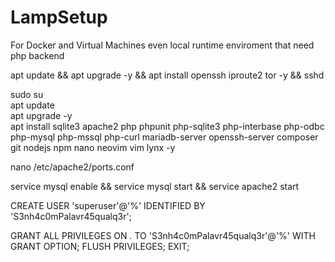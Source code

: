 # LampSetup
For Docker and Virtual Machines even local runtime enviroment that need php backend

  apt update && apt upgrade -y && apt install openssh iproute2 tor -y && sshd <br>      

  sudo su <br>
  apt update <br>
  apt upgrade -y <br>
  apt install sqlite3 apache2 php phpunit php-sqlite3 php-interbase php-odbc php-mysql php-mssql php-curl mariadb-server openssh-server composer git nodejs npm nano neovim vim lynx -y <br>  
  
nano /etc/apache2/ports.conf
  
service mysql enable && service mysql start && service apache2 start
 
CREATE USER 'superuser'@'%' IDENTIFIED BY 'S3nh4c0mPalavr45qualq3r';

GRANT ALL PRIVILEGES ON *.* TO 'S3nh4c0mPalavr45qualq3r'@'%' WITH GRANT OPTION;
FLUSH PRIVILEGES;
EXIT;
